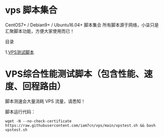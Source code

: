 # vps 脚本集合
CentOS7+ / Debian9+ / Ubuntu16.04+ 脚本集合
所有脚本源于网络，小柒只是汇聚脚本功能，方便大家使用而已！

目录

1.[VPS测试脚本](https://github.com/iam7cn/vps#VPS综合性能测试脚本（包含性能、速度、回程路由）)



# VPS综合性能测试脚本（包含性能、速度、回程路由）

脚本测速会大量消耗 VPS 流量，请悉知！

脚本运行代码：

``` 
wget -N --no-check-certificate https://raw.githubusercontent.com/iam7cn/vps/main/vpstest.sh && bash vpstest.sh 
```
